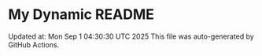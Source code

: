 # My Dynamic README
Updated at: Mon Sep  1 04:30:30 UTC 2025
This file was auto-generated by GitHub Actions.
